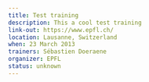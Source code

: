 ```yaml
---
title: Test training
description: This a cool test training
link-out: https://www.epfl.ch/
location: Lausanne, Switzerland
when: 23 March 2013
trainers: Sébastien Doeraene
organizer: EPFL
status: unknown
---
```

